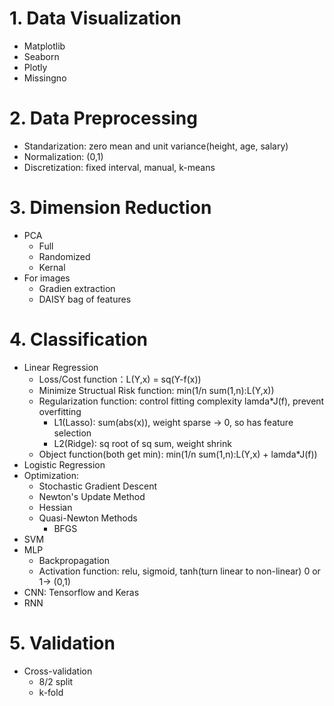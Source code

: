 # 1. Data Visualization
* Matplotlib
* Seaborn
* Plotly
* Missingno

# 2. Data Preprocessing
* Standarization: zero mean and unit variance(height, age, salary)
* Normalization: (0,1)
* Discretization: fixed interval, manual, k-means

# 3. Dimension Reduction
* PCA
    * Full
    * Randomized
    * Kernal
* For images
    * Gradien extraction
    * DAISY bag of features

# 4. Classification
* Linear Regression
    * Loss/Cost function：L(Y,x) = sq(Y-f(x))
    * Minimize Structual Risk function: min(1/n sum(1,n):L(Y,x))
    * Regularization function: control fitting complexity lamda*J(f), prevent overfitting
        * L1(Lasso): sum(abs(x)), weight sparse -> 0, so has feature selection
        * L2(Ridge): sq root of sq sum, weight shrink
    * Object function(both get min): min(1/n sum(1,n):L(Y,x) + lamda*J(f))
* Logistic Regression
* Optimization:
    * Stochastic Gradient Descent
    * Newton's Update Method
    * Hessian
    * Quasi-Newton Methods
        * BFGS
* SVM
* MLP
    * Backpropagation
    * Activation function: relu, sigmoid, tanh(turn linear to non-linear) 0 or 1-> (0,1)
* CNN: Tensorflow and Keras
* RNN

# 5. Validation
* Cross-validation
    * 8/2 split
    * k-fold
